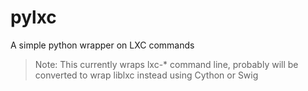 pylxc
=====

A simple python wrapper on LXC commands

> Note: This currently wraps lxc-* command line, probably will be converted to wrap liblxc instead using Cython or Swig


